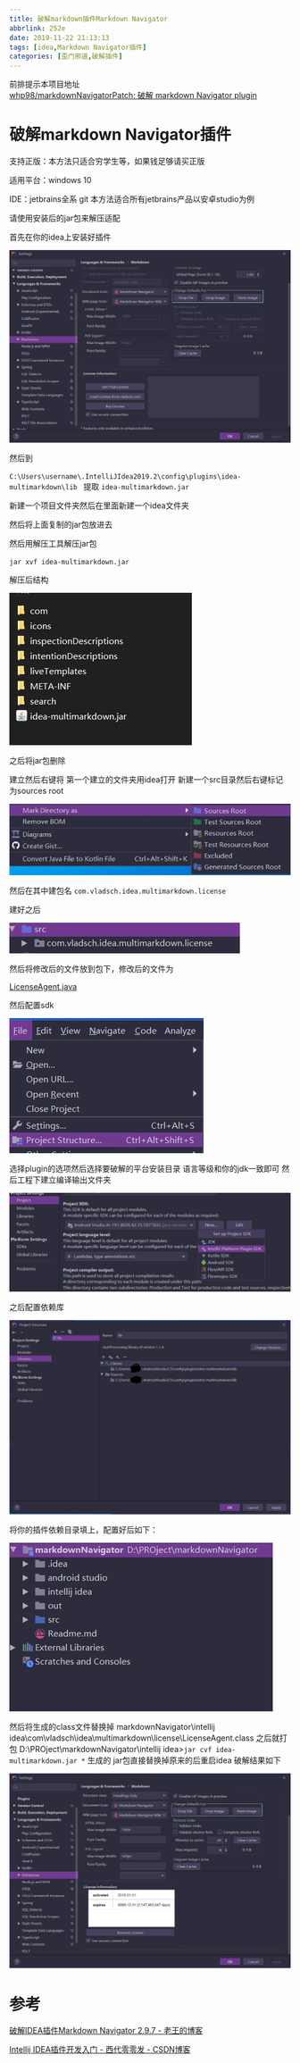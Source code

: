 ```yaml
---
title: 破解markdown插件Markdown Navigator
abbrlink: 252e
date: 2019-11-22 21:13:13
tags: [idea,Markdown Navigator插件]
categories: [歪门邪道,破解插件]
---
```


前排提示本项目地址  
[whp98/markdownNavigatorPatch: 破解 markdown Navigator plugin](https://github.com/whp98/markdownNavigatorPatch)

# 破解markdown Navigator插件

支持正版：本方法只适合穷学生等，如果钱足够请买正版

适用平台：windows 10

IDE：jetbrains全系
git
本方法适合所有jetbrains产品以安卓studio为例

请使用安装后的jar包来解压适配

首先在你的idea上安装好插件

![](./破解前.jpg)

然后到

`C:\Users\username\.IntelliJIdea2019.2\config\plugins\idea-multimarkdown\lib
`
提取
`idea-multimarkdown.jar`

新建一个项目文件夹然后在里面新建一个idea文件夹


然后将上面复制的jar包放进去


然后用解压工具解压jar包

`jar xvf idea-multimarkdown.jar`

解压后结构

![](./解压后.jpg)

之后将jar包删除

建立然后右键将 第一个建立的文件夹用idea打开
新建一个src目录然后右键标记为sources root

 ![](./标记src.jpg)

然后在其中建包名
`com.vladsch.idea.multimarkdown.license`

建好之后

 ![](./结构包.jpg)

然后将修改后的文件放到包下，修改后的文件为

[LicenseAgent.java](./LicenseAgent.java)


然后配置sdk

 ![](./sdk.jpg)

选择plugin的选项然后选择要破解的平台安装目录
语言等级和你的jdk一致即可
然后工程下建立编译输出文件夹

 ![](./插件开发sdk.jpg)

之后配置依赖库

 ![](./lib配置.jpg)

将你的插件依赖目录填上，配置好后如下：

![](./目录结构.jpg)

然后将生成的class文件替换掉
markdownNavigator\intellij idea\com\vladsch\idea\multimarkdown\license\LicenseAgent.class
之后就打包
D:\PROject\markdownNavigator\intellij idea>`jar cvf idea-multimarkdown.jar *`
生成的 jar包直接替换掉原来的后重启idea
破解结果如下

![](破解结果.jpg)


# 参考

[破解IDEA插件Markdown Navigator 2.9.7 - 老王的博客](https://wfeil.com/post-79.html)

[Intellij IDEA插件开发入门 - 西代零零发 - CSDN博客](https://blog.csdn.net/dc_726/article/details/14139155)
